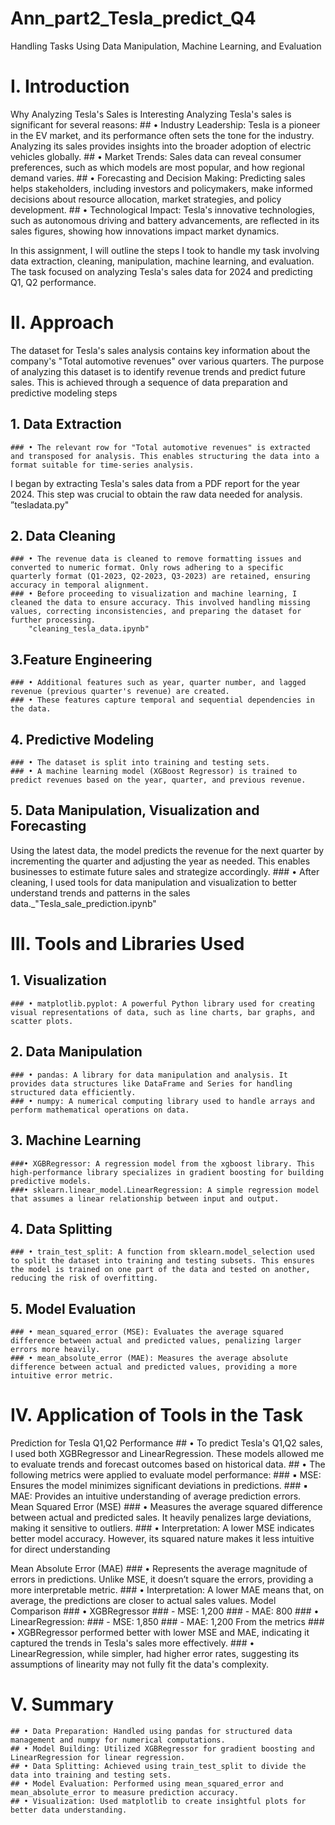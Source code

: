 # Ann_part2_Tesla_predict_Q4

Handling Tasks Using Data Manipulation, Machine Learning, and Evaluation

# I. Introduction
Why Analyzing Tesla's Sales is Interesting
Analyzing Tesla's sales is significant for several reasons:
    ## • Industry Leadership: Tesla is a pioneer in the EV market, and its performance often sets the tone for the industry. Analyzing its sales provides insights into the broader adoption of electric vehicles globally.
    ## • Market Trends: Sales data can reveal consumer preferences, such as which models are most popular, and how regional demand varies.
    ## • Forecasting and Decision Making: Predicting sales helps stakeholders, including investors and policymakers, make informed decisions about resource allocation, market strategies, and policy development.
    ## • Technological Impact: Tesla's innovative technologies, such as autonomous driving and battery advancements, are reflected in its sales figures, showing how innovations impact market dynamics.

In this assignment, I will outline the steps I took to handle my task involving data extraction, cleaning, manipulation, machine learning, and evaluation. The task focused on analyzing Tesla's sales data for 2024 and predicting Q1, Q2 performance.

# II. Approach
The dataset for Tesla's sales analysis contains key information about the company's "Total automotive revenues" over various quarters. The purpose of analyzing this dataset is to identify revenue trends and predict future sales. This is achieved through a sequence of data preparation and predictive modeling steps

## 1. Data Extraction
    ### • The relevant row for "Total automotive revenues" is extracted and transposed for analysis. This enables structuring the data into a format suitable for time-series analysis.

I began by extracting Tesla's sales data from a PDF report for the year 2024. This step was crucial to obtain the raw data needed for analysis.  ”tesladata.py"

 ## 2. Data Cleaning
    ### • The revenue data is cleaned to remove formatting issues and converted to numeric format. Only rows adhering to a specific quarterly format (Q1-2023, Q2-2023, Q3-2023) are retained, ensuring accuracy in temporal alignment.
    ### • Before proceeding to visualization and machine learning, I cleaned the data to ensure accuracy. This involved handling missing values, correcting inconsistencies, and preparing the dataset for further processing.
        "cleaning_tesla_data.ipynb"
 ## 3.Feature Engineering
    ### • Additional features such as year, quarter number, and lagged revenue (previous quarter's revenue) are created.
    ### • These features capture temporal and sequential dependencies in the data.
  ## 4. Predictive Modeling
    ### • The dataset is split into training and testing sets.
    ### • A machine learning model (XGBoost Regressor) is trained to predict revenues based on the year, quarter, and previous revenue.
      
 

## 5. Data Manipulation, Visualization and Forecasting
Using the latest data, the model predicts the revenue for the next quarter by incrementing the quarter and adjusting the year as needed. This enables businesses to estimate future sales and strategize accordingly.
    ### • After cleaning, I used tools for data manipulation and visualization to better understand trends and patterns in the sales data._"Tesla_sale_prediction.ipynb"

# III. Tools and Libraries Used
 ## 1. Visualization
    ### • matplotlib.pyplot: A powerful Python library used for creating visual representations of data, such as line charts, bar graphs, and scatter plots.
 ## 2. Data Manipulation
    ### • pandas: A library for data manipulation and analysis. It provides data structures like DataFrame and Series for handling structured data efficiently.
    ### • numpy: A numerical computing library used to handle arrays and perform mathematical operations on data.
 ## 3. Machine Learning
    ###• XGBRegressor: A regression model from the xgboost library. This high-performance library specializes in gradient boosting for building predictive models.
    ###• sklearn.linear_model.LinearRegression: A simple regression model that assumes a linear relationship between input and output.
 ## 4. Data Splitting
    ### • train_test_split: A function from sklearn.model_selection used to split the dataset into training and testing subsets. This ensures the model is trained on one part of the data and tested on another, reducing the risk of overfitting.
 ## 5. Model Evaluation
    ### • mean_squared_error (MSE): Evaluates the average squared difference between actual and predicted values, penalizing larger errors more heavily.
    ### • mean_absolute_error (MAE): Measures the average absolute difference between actual and predicted values, providing a more intuitive error metric.

# IV. Application of Tools in the Task
Prediction for Tesla Q1,Q2 Performance
    ## • To predict Tesla's Q1,Q2 sales, I used both XGBRegressor and LinearRegression. These models allowed me to evaluate trends and forecast outcomes based on historical data.
    ## • The following metrics were applied to evaluate model performance:
            ### ▪ MSE: Ensures the model minimizes significant deviations in predictions.
            ### ▪ MAE: Provides an intuitive understanding of average prediction errors.
Mean Squared Error (MSE)
    ### • Measures the average squared difference between actual and predicted sales. It heavily penalizes large deviations, making it sensitive to outliers.
    ### • Interpretation: A lower MSE indicates better model accuracy. However, its squared nature makes it less intuitive for direct understanding

Mean Absolute Error (MAE)
    ### • Represents the average magnitude of errors in predictions. Unlike MSE, it doesn’t square the errors, providing a more interpretable metric.
    ### • Interpretation: A lower MAE means that, on average, the predictions are closer to actual sales values.
Model Comparison
    ### • XGBRegressor
      ### - MSE: 1,200
      ### - MAE: 800
    ### • LinearRegression:
      ### - MSE: 1,850
      ### - MAE: 1,200
From the metrics
    ### • XGBRegressor performed better with lower MSE and MAE, indicating it captured the trends in Tesla's sales more effectively.
    ### • LinearRegression, while simpler, had higher error rates, suggesting its assumptions of linearity may not fully fit the data's complexity.


# V. Summary
    ## • Data Preparation: Handled using pandas for structured data management and numpy for numerical computations.
    ## • Model Building: Utilized XGBRegressor for gradient boosting and LinearRegression for linear regression.
    ## • Data Splitting: Achieved using train_test_split to divide the data into training and testing sets.
    ## • Model Evaluation: Performed using mean_squared_error and mean_absolute_error to measure prediction accuracy.
    ## • Visualization: Used matplotlib to create insightful plots for better data understanding.

